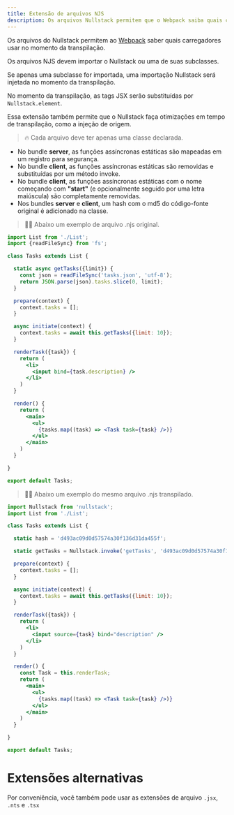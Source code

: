 ```yaml
---
title: Extensão de arquivos NJS
description: Os arquivos Nullstack permitem que o Webpack saiba quais carregadores usar no momento da transpilação
---
```


Os arquivos do Nullstack permitem ao [Webpack](https://webpack.js.org) saber quais carregadores usar no momento da transpilação.

Os arquivos NJS devem importar o Nullstack ou uma de suas subclasses.

Se apenas uma subclasse for importada, uma importação Nullstack será injetada no momento da transpilação.

No momento da transpilação, as tags JSX serão substituídas por `Nullstack.element`.

Essa extensão também permite que o Nullstack faça otimizações em tempo de transpilação, como a injeção de origem.

> 🔥 Cada arquivo deve ter apenas uma classe declarada.

* No bundle **server**, as funções assíncronas estáticas são mapeadas em um registro para segurança.
* No bundle **client**, as funções assíncronas estáticas são removidas e substituídas por um método invoke.
* No bundle **client**, as funções assíncronas estáticas com o nome começando com **"start"** (e opcionalmente seguido por uma letra maiúscula) são completamente removidas.
* Nos bundles **server** e **client**, um hash com o md5 do código-fonte original é adicionado na classe.

> 🐱‍💻 Abaixo um exemplo de arquivo .njs original.

```jsx
import List from './List';
import {readFileSync} from 'fs';

class Tasks extends List {

  static async getTasks({limit}) {
    const json = readFileSync('tasks.json', 'utf-8');
    return JSON.parse(json).tasks.slice(0, limit);
  }

  prepare(context) {
    context.tasks = [];
  }

  async initiate(context) {
    context.tasks = await this.getTasks({limit: 10});
  }

  renderTask({task}) {
    return (
      <li> 
        <input bind={task.description} />
      </li>
    )
  }

  render() {
    return (
      <main>
        <ul>
          {tasks.map((task) => <Task task={task} />)}
        </ul>
      </main>
    )
  }

}

export default Tasks;
```

> 🐱‍💻 Abaixo um exemplo do mesmo arquivo .njs transpilado.

```jsx
import Nullstack from 'nullstack';
import List from './List';

class Tasks extends List {

  static hash = 'd493ac09d0d57574a30f136d31da455f';

  static getTasks = Nullstack.invoke('getTasks', 'd493ac09d0d57574a30f136d31da455f');

  prepare(context) {
    context.tasks = [];
  }

  async initiate(context) {
    context.tasks = await this.getTasks({limit: 10});
  }

  renderTask({task}) {
    return (
      <li> 
        <input source={task} bind="description" />
      </li>
    )
  }

  render() {
    const Task = this.renderTask;
    return (
      <main>
        <ul>
          {tasks.map((task) => <Task task={task} />)}
        </ul>
      </main>
    )
  }

}

export default Tasks;
```

# Extensões alternativas

Por conveniência, você também pode usar as extensões de arquivo `.jsx`, `.nts` e `.tsx`